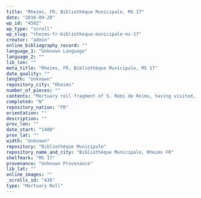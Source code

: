 ```yaml
---
title: "Rheims, FR, Bibliothèque Municipale, MS 17"
date: "2016-09-28"
wp_id: "4502"
wp_type: "scroll"
wp_slug: "rheims-fr-bibliotheque-municipale-ms-17"
creator: "admin"
online_bibliography_record: ""
language_1: "Unknown Language"
language_2: ""
lib_lon: ""
meta_title: "Rheims, FR, Bibliothèque Municipale, MS 17"
date_quality: ""
length: "Unknown"
repository_city: "Rheims"
number_of_pieces: ""
contents: "Mortuary roll fragment of S. Remi de Reims, having visited, notably, Noyonet Chillons-en-Champagne."
completed: "N"
repository_nation: "FR"
orientation: ""
description: ""
prov_lon: ""
date_start: "1400"
prov_lat: ""
width: "Unknown"
repository: "Bibliothèque Municipale"
repository_name_and_city: "Bibliothèque Municipale, Rheims FR"
shelfmark: "MS 17"
provenance: "Unknown Provenance"
lib_lat: ""
online_images: ""
_scrolls_id: "436"
type: "Mortuary Roll"
---
```



